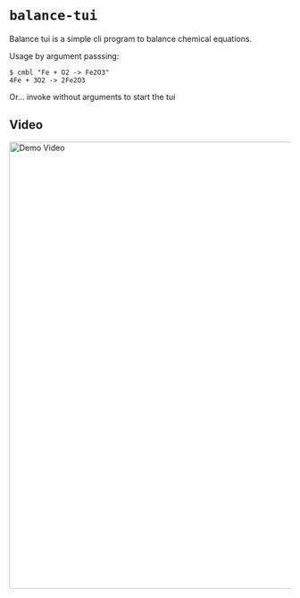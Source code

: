 # `balance-tui`

Balance tui is a simple cli program to balance chemical equations.

Usage by argument passsing:

```shell
$ cmbl "Fe + O2 -> Fe2O3"
4Fe + 3O2 -> 2Fe2O3
```

Or... invoke without arguments to start the tui

## Video

<img alt="Demo Video" src="https://user-images.githubusercontent.com/100320298/203899287-2158f375-0c0b-4f80-859c-f43827d3ef7a.gif" width=800>

